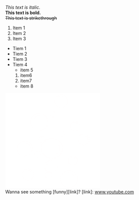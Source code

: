 *This text is italic.*\
**This text is bold.**\
~~This text is strikethrough~~
1. Item 1
2. Item 2
3. Item 3

- Tiem 1
- Tiem 2
- Tiem 3
- Tiem 4
    * item 5
    1. item6
    2. item7
    * item 8
   
![Image](wdev/images/bubbles.png)\
Wanna see something [funny][link]?
[link]: www.youtube.com



